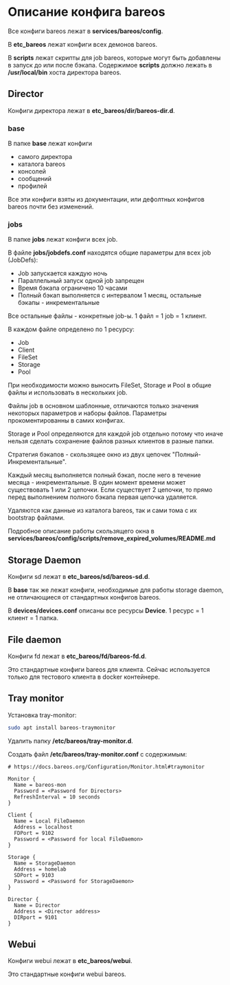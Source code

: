 # Описание конфига bareos

Все конфиги bareos лежат в **services/bareos/config**.

В **etc_bareos** лежат конфиги всех демонов bareos.

В **scripts** лежат скрипты для job bareos, которые могут быть добавлены в запуск до или после
бэкапа. Содержимое **scripts** должно лежать в **/usr/local/bin** хоста директора bareos.


## Director

Конфиги директора лежат в **etc_bareos/dir/bareos-dir.d**.

### base

В папке **base** лежат конфиги

- самого директора
- каталога bareos
- консолей
- сообщений
- профилей

Все эти конфиги взяты из документации, или дефолтных конфигов bareos почти без изменений.

### jobs

В папке **jobs** лежат конфиги всех job.

В файле **jobs/jobdefs.conf** находятся общие параметры для всех job (JobDefs):

- Job запускается каждую ночь
- Параллельный запуск одной job запрещен
- Время бэкапа ограничено 10 часами
- Полный бэкап выполняется с интервалом 1 месяц, остальные бэкапы - инкрементальные

Все остальные файлы - конкретные job-ы. 1 файл = 1 job = 1 клиент.

В каждом файле определено по 1 ресурсу:

- Job
- Client
- FileSet
- Storage
- Pool

При необходимости можно выносить FileSet, Storage и Pool в общие файлы и использовать в нескольких
job.

Файлы job в основном шаблонные, отличаются только значения некоторых параметров и наборы файлов.
Параметры прокоментированны в самих конфигах.

Storage и Pool определяются для каждой job отдельно потому что иначе нельзя сделать сохранение
файлов разных клиентов в разные папки.

Стратегия бэкапов - скользящее окно из двух цепочек "Полный-Инкрементальные".

Каждый месяц выполняется полный бэкап, после него в течение месяца - инкрементальные.
В один момент времени может существовать 1 или 2 цепочки. Если существует 2 цепочки, то прямо
перед выполнением полного бэкапа первая цепочка удаляется.

Удаляются как данные из каталога bareos, так и сами тома с их bootstrap файлами.

Подробное описание работы скользящего окна в
**services/bareos/config/scripts/remove_expired_volumes/README.md**

## Storage Daemon

Конфиги sd лежат в **etc_bareos/sd/bareos-sd.d**.

В **base** так же лежат конфиги, необходимые для работы storage daemon, не отличающиеся от
стандартных конфигов bareos.

В **devices/devices.conf** описаны все ресурсы **Device**. 1 ресурс = 1 клиент = 1 папка.


## File daemon

Конфиги fd лежат в **etc_bareos/fd/bareos-fd.d**.

Это стандартные конфиги bareos для клиента. Сейчас используется только для тестового клиента в
docker контейнере.


## Tray monitor

Установка tray-monitor:

```bash
sudo apt install bareos-traymonitor
```

Удалить папку **/etc/bareos/tray-monitor.d**.

Создать файл **/etc/bareos/tray-monitor.conf** с содержимым:

```nginx
# https://docs.bareos.org/Configuration/Monitor.html#traymonitor

Monitor {
  Name = bareos-mon
  Password = <Password for Directors>
  RefreshInterval = 10 seconds
}

Client {
  Name = Local FileDaemon
  Address = localhost
  FDPort = 9102
  Password = <Password for local FileDaemon>
}

Storage {
  Name = StorageDaemon
  Address = homelab
  SDPort = 9103
  Password = <Password for StorageDaemon>
}

Director {
  Name = Director
  Address = <Director address>
  DIRport = 9101
}
```


## Webui

Конфиги webui лежат в **etc_bareos/webui**.

Это стандартные конфиги webui bareos.




